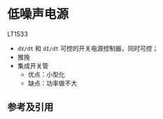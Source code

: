 # 低噪声电源

LT1533

- `dV/dt` 和 `dI/dt` 可控的开关电源控制器，同时可控；
- 推挽
- 集成开关管
  - 优点：小型化
  - 缺点：功率做不大

## 参考及引用
